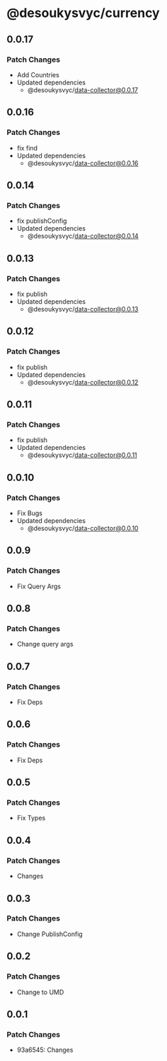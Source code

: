 # @desoukysvyc/currency

## 0.0.17

### Patch Changes

- Add Countries
- Updated dependencies
  - @desoukysvyc/data-collector@0.0.17

## 0.0.16

### Patch Changes

- fix find
- Updated dependencies
  - @desoukysvyc/data-collector@0.0.16

## 0.0.14

### Patch Changes

- fix publishConfig
- Updated dependencies
  - @desoukysvyc/data-collector@0.0.14

## 0.0.13

### Patch Changes

- fix publish
- Updated dependencies
  - @desoukysvyc/data-collector@0.0.13

## 0.0.12

### Patch Changes

- fix publish
- Updated dependencies
  - @desoukysvyc/data-collector@0.0.12

## 0.0.11

### Patch Changes

- fix publish
- Updated dependencies
  - @desoukysvyc/data-collector@0.0.11

## 0.0.10

### Patch Changes

- Fix Bugs
- Updated dependencies
  - @desoukysvyc/data-collector@0.0.10

## 0.0.9

### Patch Changes

- Fix Query Args

## 0.0.8

### Patch Changes

- Change query args

## 0.0.7

### Patch Changes

- Fix Deps

## 0.0.6

### Patch Changes

- Fix Deps

## 0.0.5

### Patch Changes

- Fix Types

## 0.0.4

### Patch Changes

- Changes

## 0.0.3

### Patch Changes

- Change PublishConfig

## 0.0.2

### Patch Changes

- Change to UMD

## 0.0.1

### Patch Changes

- 93a6545: Changes
